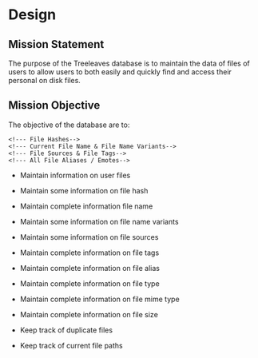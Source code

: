 # Design

## Mission Statement

<!--The purpose of the Treeleaves database is to allow users to both easily and quickly-->
<!--find and access their personal on disk files.-->
The purpose of the Treeleaves database is to maintain the data of files of users to
allow users to both easily and quickly find and access their personal on disk files.

## Mission Objective

<!--Requirements:-->
The objective of the database are to:
<!--- Maintain records to various on disk user files-->
<!--- Maintain complete records of:-->
    <!--- File Hashes-->
    <!--- Current File Name & File Name Variants-->
    <!--- File Sources & File Tags-->
    <!--- All File Aliases / Emotes-->
<!--- Keep track of all duplicate files-->
<!--- Produce file hash-->
<!--- Produce interface for users to search files-->

- Maintain information on user files
- Maintain some information on file hash
- Maintain complete information file name
- Maintain some information on file name variants
- Maintain some information on file sources
- Maintain complete information on file tags
- Maintain complete information on file alias
- Maintain complete information on file type
- Maintain complete information on file mime type
- Maintain complete information on file size

- Keep track of duplicate files
- Keep track of current file paths


<!--Treeleaves manages (but not stores) a user's files in order to provide -->

<!--The main objectives of the Treeleaves database(s) is to:-->
<!--- Easily catalog a user's personal files-->
<!--- Make this information easily accessible for users, for later search & retrieval-->


<!--0-->



<!--- Provide additional support and specific -->
